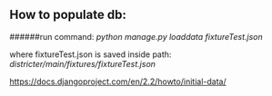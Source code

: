 ## How to populate db:

######run command:
_python manage.py loaddata fixtureTest.json_

where fixtureTest.json is saved inside path: _districter/main/fixtures/fixtureTest.json_


https://docs.djangoproject.com/en/2.2/howto/initial-data/
